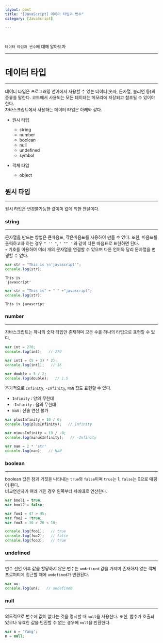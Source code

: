 ```yaml
---
layout: post
title: "[JavaScript] 데이터 타입과 변수"
category: [JavaScript]

---
```

<br>

`데이터 타입과 변수`에 대해 알아보자
<!-- more -->

<hr>



# 데이터 타입
---
데이터 타입은 프로그래밍 언어에서 사용할 수 있는 데이터(숫자, 문자열, 불리언 등)의 종류를 말한다. 코드에서 사용되는 모든 데이터는 메모리에 저장되고 참조될 수 있어야 한다.  
자바스크립트에서 사용하는 데이터 타입은 아래와 같다.  
- 원시 타입
   - string
   - number
   - boolean
   - null
   - undefined
   - symbol

- 객체 타입
   - object

## 원시 타입 
---
원시 타입은 변경불가능한 값이며 값에 의한 전달이다.

### string
---
문자열을 만드는 방법은 큰따음표, 작은따음표를 사용하여 만들 수 있다. 또한, 따음표를 출력하고자 하는 경우 `" '' "`, `' "" '` 와 같이 다른 따음표로 표현하면 된다.  
`+` 기호를 이용하여 여러 개의 문자열을 연결할 수 있으며 다른 언어와 달리 문자열을 변경할 수 없다.

```javascript 
var str = "This is \n'javascript'";
console.log(str);
```
```
This is
'javascript'
```

```javascript
var str = "This is" + " " +"javascript";
console.log(str);
```
```
This is javascript
```

### number
---
자바스크립트는 하나의 숫자 타입만 존재하며 모든 수를 하나의 타입으로 표현할 수 있다.
```javascript
var int = 270;
console.log(int);   // 270

var int1 = (5 + 3) * 2);
console.log(int1);   // 16

var double = 3 / 2;
console.log(double);   // 1.5
```

추가적으로 `Infinity`, `-Infinity`, `NaN` 값도 표현할 수 있다.
- `Infinity` : 양의 무한대
- `-Infinity` : 음의 무한대
- `NaN` : 산술 연산 불가

```javascript
var plusInfinity = 10 / 0;
console.log(plusInfinity);   // Infinity

var minusInfinity = 10 / -0;
console.log(minusInfinity);   // -Infinity

var nan = 2 * 'str'
console.log(nan);   // NaN
```


### boolean
---
boolean 값은 참과 거짓을 나타내는 `true`와 `false`이며 `true`는 1, `false`는 0으로 매핑이 된다.  
비교연산자가 여러 개인 경우 왼쪽부터 차례대로 연산한다.
```javascript
var bool1 = true;
var bool2 = false;

var foo1 = 47 > 45;
var foo2 = !true;
var foo3 = 30 > 20 < 10;

console.log(foo1);   // true
console.log(foo2);   // false
console.log(foo3);   // true
```

### undefined
---
변수 선언 이후 값을 할당하지 않은 변수는 `undefined` 값을 가지며 존재하지 않는 객체 프로퍼티에 접근할 때에 `undefined`가 반환된다.

```javascript
var un;
console.log(un);   // undefined
```

### null
---
의도적으로 변수에 값이 없다는 것을 명시할 때 `null`을 사용한다. 또한, 함수가 호출되었으나 유효한 값을 반환할 수 없는 경우에 `null`을 반환한다.

```javascript
var n = 'Yang';
n = null;
```
